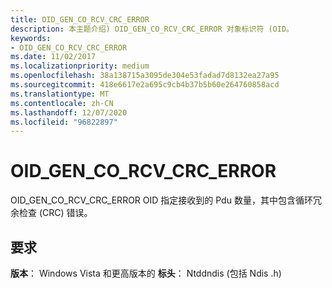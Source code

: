 ```yaml
---
title: OID_GEN_CO_RCV_CRC_ERROR
description: 本主题介绍) OID_GEN_CO_RCV_CRC_ERROR 对象标识符 (OID。
keywords:
- OID_GEN_CO_RCV_CRC_ERROR
ms.date: 11/02/2017
ms.localizationpriority: medium
ms.openlocfilehash: 38a138715a3095de304e53fadad7d8132ea27a95
ms.sourcegitcommit: 418e6617e2a695c9cb4b37b5b60e264760858acd
ms.translationtype: MT
ms.contentlocale: zh-CN
ms.lasthandoff: 12/07/2020
ms.locfileid: "96822897"
---
```

# <a name="oid_gen_co_rcv_crc_error"></a>OID_GEN_CO_RCV_CRC_ERROR

OID_GEN_CO_RCV_CRC_ERROR OID 指定接收到的 Pdu 数量，其中包含循环冗余检查 (CRC) 错误。

## <a name="requirements"></a>要求

**版本**： Windows Vista 和更高版本的 **标头**： Ntddndis (包括 Ndis .h) 

